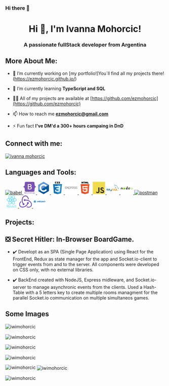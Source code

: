 ### Hi there 👋

<!--
**ezmohorcic/ezmohorcic** is a ✨ _special_ ✨ repository because its `README.md` (this file) appears on your GitHub profile.

Here are some ideas to get you started:

- 🔭 I’m currently working on ...
- 🌱 I’m currently learning ...
- 👯 I’m looking to collaborate on ...
- 🤔 I’m looking for help with ...
- 💬 Ask me about ...
- 📫 How to reach me: ...
- 😄 Pronouns: ...
- ⚡ Fun fact: ...
-->
<!--
**iwimohorcic/iwimohorcic** is a ✨ _special_ ✨ repository because its `README.md` (this file) appears on your GitHub profile.

Here are some ideas to get you started:

- 🔭 I’m currently working on ...
- 🌱 I’m currently learning ...
- 👯 I’m looking to collaborate on ...
- 🤔 I’m looking for help with ...
- 💬 Ask me about ...
- 📫 How to reach me: ...
- 😄 Pronouns: ...
- ⚡ Fun fact: ...
-->
<h1 align="center">Hi 👋, I'm Ivanna Mohorcic!</h1>
<h3 align="center">A passionate fullStack developer from Argentina</h3>

## More About Me:

- 🔭 I’m currently working on [my portfolio!]You´ll find all my projects there!(https://ezmohorcic.github.io/)

- 🌱 I’m currently learning **TypeScript and SQL**

- 👨‍💻 All of my projects are available at [https://github.com/ezmohorcic](https://github.com/ezmohorcic)

- 📫 How to reach me **ezmohorcic@gmail.com**

- ⚡ Fun fact **I've DM'd a 300+ hours campaing in DnD**

## Connect with me:
<p align="left">
<a href="https://linkedin.com/in/ivanna-mohorcic-94b96420a" target="blank"><img align="center" src="https://raw.githubusercontent.com/rahuldkjain/github-profile-readme-generator/master/src/images/icons/Social/linked-in-alt.svg" alt="ivanna mohorcic" height="30" width="40" /></a>
</p>

## Languages and Tools:
<p align="left"> <a href="https://babeljs.io/" target="_blank" rel="noreferrer"> <img src="https://www.vectorlogo.zone/logos/babeljs/babeljs-icon.svg" alt="babel" width="40" height="40"/> </a> <a href="https://getbootstrap.com" target="_blank" rel="noreferrer"> <img src="https://raw.githubusercontent.com/devicons/devicon/master/icons/bootstrap/bootstrap-plain-wordmark.svg" alt="bootstrap" width="40" height="40"/> </a> <a href="https://www.cprogramming.com/" target="_blank" rel="noreferrer"> <img src="https://raw.githubusercontent.com/devicons/devicon/master/icons/c/c-original.svg" alt="c" width="40" height="40"/> </a> <a href="https://www.w3schools.com/css/" target="_blank" rel="noreferrer"> <img src="https://raw.githubusercontent.com/devicons/devicon/master/icons/css3/css3-original-wordmark.svg" alt="css3" width="40" height="40"/> </a> <a href="https://expressjs.com" target="_blank" rel="noreferrer"> <img src="https://raw.githubusercontent.com/devicons/devicon/master/icons/express/express-original-wordmark.svg" alt="express" width="40" height="40"/> </a> <a href="https://www.w3.org/html/" target="_blank" rel="noreferrer"> <img src="https://raw.githubusercontent.com/devicons/devicon/master/icons/html5/html5-original-wordmark.svg" alt="html5" width="40" height="40"/> </a> <a href="https://developer.mozilla.org/en-US/docs/Web/JavaScript" target="_blank" rel="noreferrer"> <img src="https://raw.githubusercontent.com/devicons/devicon/master/icons/javascript/javascript-original.svg" alt="javascript" width="40" height="40"/> </a> <a href="https://www.mysql.com/" target="_blank" rel="noreferrer"> <img src="https://raw.githubusercontent.com/devicons/devicon/master/icons/mysql/mysql-original-wordmark.svg" alt="mysql" width="40" height="40"/> </a> <a href="https://nodejs.org" target="_blank" rel="noreferrer"> <img src="https://raw.githubusercontent.com/devicons/devicon/master/icons/nodejs/nodejs-original-wordmark.svg" alt="nodejs" width="40" height="40"/> </a> <a href="https://postman.com" target="_blank" rel="noreferrer"> <img src="https://www.vectorlogo.zone/logos/getpostman/getpostman-icon.svg" alt="postman" width="40" height="40"/> </a> <a href="https://reactjs.org/" target="_blank" rel="noreferrer"> <img src="https://raw.githubusercontent.com/devicons/devicon/master/icons/react/react-original-wordmark.svg" alt="react" width="40" height="40"/> </a> <a href="https://redux.js.org" target="_blank" rel="noreferrer"> <img src="https://raw.githubusercontent.com/devicons/devicon/master/icons/redux/redux-original.svg" alt="redux" width="40" height="40"/> </a> <a href="https://webpack.js.org" target="_blank" rel="noreferrer"> <img src="https://raw.githubusercontent.com/devicons/devicon/d00d0969292a6569d45b06d3f350f463a0107b0d/icons/webpack/webpack-original-wordmark.svg" alt="webpack" width="40" height="40"/> </a> </p>

## Projects:
<h2>❎ Secret Hitler: In-Browser BoardGame.</h2>

- ✔️ Developt as an SPA (Single Page Application) using React for the FrontEnd, Redux as state manager for the app and Socket.io-client to trigger events from and to the server. All components were developed on CSS only, with no external libraries.

- ✔️ BackEnd created with NodeJS, Express midleware, and Socket.io-server to manage asynchronic events from the clients. Used a Hash-Table with a 5 letters key to create multiple rooms managment for the parallel Socket.io communication on multiple simultaneos games. 

<h2> Some Images</h2>
<p><img align="center" src="https://raw.githubusercontent.com/iwimohorcic/secret-h-demo/main/overviewImg/overview1.png" alt="iwimohorcic" /></p>
<p><img align="center" src="https://raw.githubusercontent.com/iwimohorcic/secret-h-demo/main/overviewImg/overview2.png" alt="iwimohorcic" /></p>
<p><img align="center" src="https://raw.githubusercontent.com/iwimohorcic/secret-h-demo/main/overviewImg/overview3.png" alt="iwimohorcic" /></p>
<p><img align="center" src="https://raw.githubusercontent.com/iwimohorcic/secret-h-demo/main/overviewImg/overview4.png" alt="iwimohorcic" /></p>

<p><img align="left" src="https://github-readme-stats.vercel.app/api/top-langs?username=ezmohorcic&show_icons=true&locale=en&layout=compact" alt="iwimohorcic" /></p>

<p>&nbsp;<img align="center" src="https://github-readme-stats.vercel.app/api?username=ezmohorcic&show_icons=true&locale=en" alt="iwimohorcic" /></p>

<p><img align="center" src="https://github-readme-streak-stats.herokuapp.com/?user=ezmohorcic&" alt="iwimohorcic" /></p>

